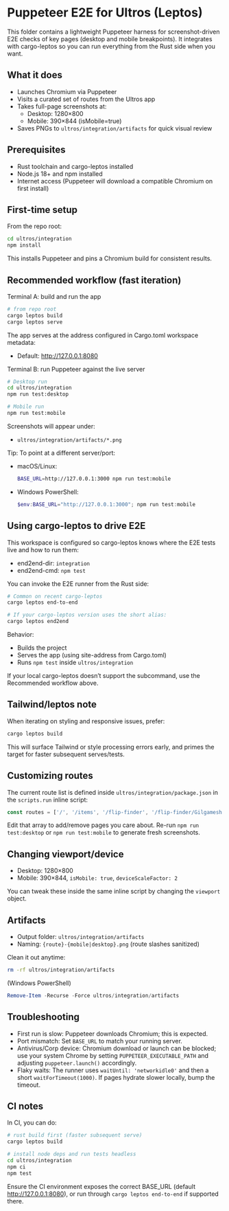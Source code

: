 # Puppeteer E2E for Ultros (Leptos)

This folder contains a lightweight Puppeteer harness for screenshot-driven E2E checks of key pages (desktop and mobile breakpoints). It integrates with cargo-leptos so you can run everything from the Rust side when you want.

## What it does

- Launches Chromium via Puppeteer
- Visits a curated set of routes from the Ultros app
- Takes full-page screenshots at:
  - Desktop: 1280×800
  - Mobile: 390×844 (isMobile=true)
- Saves PNGs to `ultros/integration/artifacts` for quick visual review

## Prerequisites

- Rust toolchain and cargo-leptos installed
- Node.js 18+ and npm installed
- Internet access (Puppeteer will download a compatible Chromium on first install)

## First-time setup

From the repo root:

```bash
cd ultros/integration
npm install
```

This installs Puppeteer and pins a Chromium build for consistent results.

## Recommended workflow (fast iteration)

Terminal A: build and run the app

```bash
# from repo root
cargo leptos build
cargo leptos serve
```

The app serves at the address configured in Cargo.toml workspace metadata:
- Default: http://127.0.0.1:8080

Terminal B: run Puppeteer against the live server

```bash
# Desktop run
cd ultros/integration
npm run test:desktop

# Mobile run
npm run test:mobile
```

Screenshots will appear under:
- `ultros/integration/artifacts/*.png`

Tip: To point at a different server/port:

- macOS/Linux:
  ```bash
  BASE_URL=http://127.0.0.1:3000 npm run test:mobile
  ```

- Windows PowerShell:
  ```powershell
  $env:BASE_URL="http://127.0.0.1:3000"; npm run test:mobile
  ```

## Using cargo-leptos to drive E2E

This workspace is configured so cargo-leptos knows where the E2E tests live and how to run them:

- end2end-dir: `integration`
- end2end-cmd: `npm test`

You can invoke the E2E runner from the Rust side:

```bash
# Common on recent cargo-leptos
cargo leptos end-to-end

# If your cargo-leptos version uses the short alias:
cargo leptos end2end
```

Behavior:
- Builds the project
- Serves the app (using site-address from Cargo.toml)
- Runs `npm test` inside `ultros/integration`

If your local cargo-leptos doesn’t support the subcommand, use the Recommended workflow above.

## Tailwind/leptos note

When iterating on styling and responsive issues, prefer:

```bash
cargo leptos build
```

This will surface Tailwind or style processing errors early, and primes the target for faster subsequent serves/tests.

## Customizing routes

The current route list is defined inside `ultros/integration/package.json` in the `scripts.run` inline script:

```js
const routes = ['/', '/items', '/flip-finder', '/flip-finder/Gilgamesh', '/analyzer', '/list', '/retainers', '/currency-exchange', '/history', '/settings', '/privacy', '/cookie-policy'];
```

Edit that array to add/remove pages you care about. Re-run `npm run test:desktop` or `npm run test:mobile` to generate fresh screenshots.

## Changing viewport/device

- Desktop: 1280×800
- Mobile: 390×844, `isMobile: true`, `deviceScaleFactor: 2`

You can tweak these inside the same inline script by changing the `viewport` object.

## Artifacts

- Output folder: `ultros/integration/artifacts`
- Naming: `{route}-{mobile|desktop}.png` (route slashes sanitized)

Clean it out anytime:

```bash
rm -rf ultros/integration/artifacts
```

(Windows PowerShell)

```powershell
Remove-Item -Recurse -Force ultros/integration/artifacts
```

## Troubleshooting

- First run is slow: Puppeteer downloads Chromium; this is expected.
- Port mismatch: Set `BASE_URL` to match your running server.
- Antivirus/Corp device: Chromium download or launch can be blocked; use your system Chrome by setting `PUPPETEER_EXECUTABLE_PATH` and adjusting `puppeteer.launch()` accordingly.
- Flaky waits: The runner uses `waitUntil: 'networkidle0'` and then a short `waitForTimeout(1000)`. If pages hydrate slower locally, bump the timeout.

## CI notes

In CI, you can do:

```bash
# rust build first (faster subsequent serve)
cargo leptos build

# install node deps and run tests headless
cd ultros/integration
npm ci
npm test
```

Ensure the CI environment exposes the correct BASE_URL (default http://127.0.0.1:8080), or run through `cargo leptos end-to-end` if supported there.